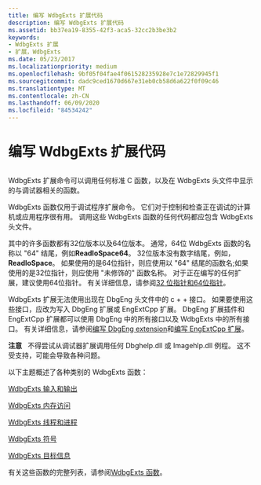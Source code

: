 ```yaml
---
title: 编写 WdbgExts 扩展代码
description: 编写 WdbgExts 扩展代码
ms.assetid: bb37ea19-8355-42f3-aca5-32cc2b3be3b2
keywords:
- WdbgExts 扩展
- 扩展，WdbgExts
ms.date: 05/23/2017
ms.localizationpriority: medium
ms.openlocfilehash: 9bf05f04fae4f061528235928e7c1e72829945f1
ms.sourcegitcommit: dadc9ced1670d667e31eb0cb58d6a622f0f09c46
ms.translationtype: MT
ms.contentlocale: zh-CN
ms.lasthandoff: 06/09/2020
ms.locfileid: "84534242"
---
```

# <a name="writing-wdbgexts-extension-code"></a>编写 WdbgExts 扩展代码


## <span id="ddk_writing_wdbgexts_extension_code_dbwx"></span><span id="DDK_WRITING_WDBGEXTS_EXTENSION_CODE_DBWX"></span>


WdbgExts 扩展命令可以调用任何标准 C 函数，以及在 WdbgExts 头文件中显示的与调试器相关的函数。

WdbgExts 函数仅用于调试程序扩展命令。 它们对于控制和检查正在调试的计算机或应用程序很有用。 调用这些 WdbgExts 函数的任何代码都应包含 WdbgExts 头文件。

其中的许多函数都有32位版本以及64位版本。 通常，64位 WdbgExts 函数的名称以 "64" 结尾，例如**ReadIoSpace64**。 32位版本没有数字结尾，例如， **ReadIoSpace**。 如果使用的是64位指针，则应使用以 "64" 结尾的函数名;如果使用的是32位指针，则应使用 "未修饰的" 函数名称。 对于正在编写的任何扩展，建议使用64位指针。 有关详细信息，请参阅[32 位指针和64位指针](32-bit-pointers-and-64-bit-pointers.md)。

WdbgExts 扩展无法使用出现在 DbgEng 头文件中的 c + + 接口。 如果要使用这些接口，应改为写入 DbgEng 扩展或 EngExtCpp 扩展。 DbgEng 扩展插件和 EngExtCpp 扩展都可以使用 DbgEng 中的所有接口以及 WdbgExts 中的所有接口。 有关详细信息，请参阅[编写 DbgEng extension](writing-dbgeng-extensions.md)和[编写 EngExtCpp 扩展](writing-engextcpp-extensions.md)。

**注意**   不得尝试从调试器扩展调用任何 Dbghelp.dll 或 Imagehlp.dll 例程。 这不受支持，可能会导致各种问题。

 

以下主题概述了各种类别的 WdbgExts 函数：

[WdbgExts 输入和输出](wdbgexts-input-and-output.md)

[WdbgExts 内存访问](wdbgexts-memory-access.md)

[WdbgExts 线程和进程](wdbgexts-threads-and-processes.md)

[WdbgExts 符号](wdbgexts-symbols.md)

[WdbgExts 目标信息](wdbgexts-target-information.md)

有关这些函数的完整列表，请参阅[WdbgExts 函数](wdbgexts-functions.md)。

 

 





